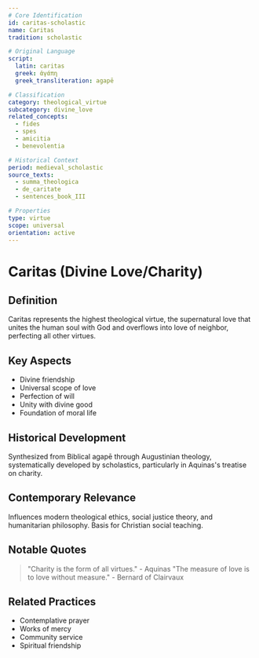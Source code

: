 ```yaml
---
# Core Identification
id: caritas-scholastic
name: Caritas
tradition: scholastic

# Original Language
script:
  latin: caritas
  greek: ἀγάπη
  greek_transliteration: agapē

# Classification
category: theological_virtue
subcategory: divine_love
related_concepts:
  - fides
  - spes
  - amicitia
  - benevolentia

# Historical Context
period: medieval_scholastic
source_texts:
  - summa_theologica
  - de_caritate
  - sentences_book_III

# Properties
type: virtue
scope: universal
orientation: active
---
```


# Caritas (Divine Love/Charity)

## Definition
Caritas represents the highest theological virtue, the supernatural love that unites the human soul with God and overflows into love of neighbor, perfecting all other virtues.

## Key Aspects
- Divine friendship
- Universal scope of love
- Perfection of will
- Unity with divine good
- Foundation of moral life

## Historical Development
Synthesized from Biblical agapē through Augustinian theology, systematically developed by scholastics, particularly in Aquinas's treatise on charity.

## Contemporary Relevance
Influences modern theological ethics, social justice theory, and humanitarian philosophy. Basis for Christian social teaching.

## Notable Quotes
> "Charity is the form of all virtues." - Aquinas
> "The measure of love is to love without measure." - Bernard of Clairvaux

## Related Practices
- Contemplative prayer
- Works of mercy
- Community service
- Spiritual friendship